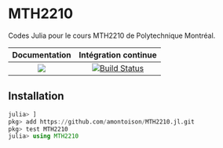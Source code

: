 # MTH2210

Codes Julia pour le cours MTH2210 de Polytechnique Montréal.

| **Documentation** | **Intégration continue** |
|:-----------------:|:------------------------:|
| [![](https://img.shields.io/badge/docs-dev-blue.svg)](https://amontoison.github.io/MTH2210.jl/dev/accueil) | [![Build Status](https://img.shields.io/travis/amontoison/MTH2210.jl?logo=travis)](https://travis-ci.com/amontoison/MTH2210.jl) |

## Installation

```julia
julia> ]
pkg> add https://github.com/amontoison/MTH2210.jl.git
pkg> test MTH2210
julia> using MTH2210
```

